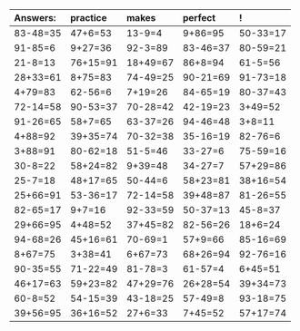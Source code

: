| Answers: | practice | makes | perfect | ! |
| :--- | :--- | :--- | :--- | :--- |
| 83-48=35 | 47+6=53 | 13-9=4 | 9+86=95 | 50-33=17 | 
| 91-85=6 | 9+27=36 | 92-3=89 | 83-46=37 | 80-59=21 | 
| 21-8=13 | 76+15=91 | 18+49=67 | 86+8=94 | 61-5=56 | 
| 28+33=61 | 8+75=83 | 74-49=25 | 90-21=69 | 91-73=18 | 
| 4+79=83 | 62-56=6 | 7+19=26 | 84-65=19 | 80-37=43 | 
| 72-14=58 | 90-53=37 | 70-28=42 | 42-19=23 | 3+49=52 | 
| 91-26=65 | 58+7=65 | 63-37=26 | 94-46=48 | 3+8=11 | 
| 4+88=92 | 39+35=74 | 70-32=38 | 35-16=19 | 82-76=6 | 
| 3+88=91 | 80-62=18 | 51-5=46 | 33-27=6 | 75-59=16 | 
| 30-8=22 | 58+24=82 | 9+39=48 | 34-27=7 | 57+29=86 | 
| 25-7=18 | 48+17=65 | 50-44=6 | 58+23=81 | 38+16=54 | 
| 25+66=91 | 53-36=17 | 72-14=58 | 39+48=87 | 81-26=55 | 
| 82-65=17 | 9+7=16 | 92-33=59 | 50-37=13 | 45-8=37 | 
| 29+66=95 | 4+48=52 | 37+45=82 | 82-56=26 | 18+6=24 | 
| 94-68=26 | 45+16=61 | 70-69=1 | 57+9=66 | 85-16=69 | 
| 8+67=75 | 3+38=41 | 6+67=73 | 68+26=94 | 92-76=16 | 
| 90-35=55 | 71-22=49 | 81-78=3 | 61-57=4 | 6+45=51 | 
| 46+17=63 | 59+23=82 | 47+29=76 | 26+28=54 | 39+34=73 | 
| 60-8=52 | 54-15=39 | 43-18=25 | 57-49=8 | 93-18=75 | 
| 39+56=95 | 36+16=52 | 27+6=33 | 7+45=52 | 57+17=74 | 
